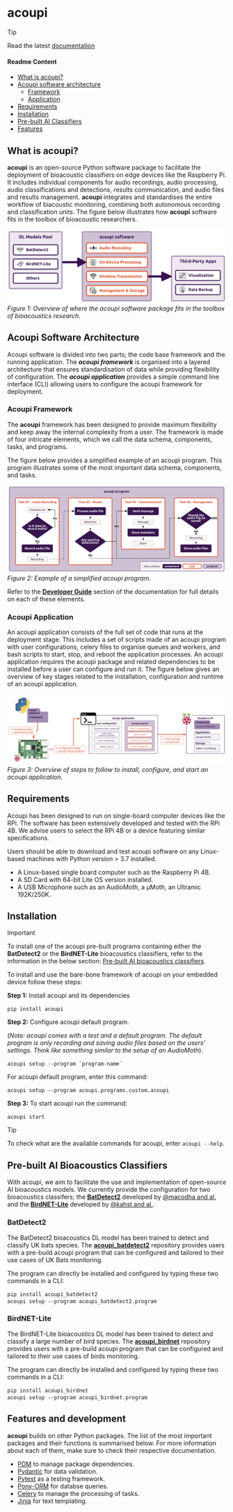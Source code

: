 # acoupi

> [!TIP]
> Read the latest [documentation](https://acoupi.github.io/acoupi/)

#### Readme Content
- [What is acoupi?](#what-is-acoupi)
- [Acoupi software architecture](#acoupi-software-architecture)
    - [Framework](#acoupi-framework)
    - [Application](#acoupi-application)
- [Requirements](#requirements)
- [Installation](#installation)
- [Pre-built AI Classifiers](#pre-built-ai-bioacoustics-classifiers)
- [Features](#features)

## What is acoupi? 
**acoupi** is an open-source Python software package to facilitate the deployment of bioacoustic classifiers on edge devices like the Raspberry Pi. It includes individual components for audio recordings, audio processing, audio classifications and detections, results communication, and audio files and results management. **acoupi** integrates and standardises the entire workflow of biacoustic monitoring, combining both autonomous recording and classification units. The figure below illustrates how **acoupi** software fits in the toolbox of bioacoustic researchers. 

![Figure 1: Overview of where the acoupi software package fits in the toolbox of bioacoustics research](/docs/img/acoupi_software_overview.png)
*Figure 1: Overview of where the acoupi software package fits in the toolbox 
of bioacoustics research.*


## Acoupi Software Architecture
Acoupi software is divided into two parts; the code base framework and the running application. The ***acoupi framework*** is organised into a layered architecture that ensures standardisation of data while providing flexibility of configuration. The ***acoupi application*** provides a simple
command line interface (CLI) allowing users to configure the acoupi framework for deployment. 

### Acoupi Framework
The **acoupi** framework has been designed to provide maximum flexibility and keep away the internal complexity from a user. The framework is made of four intricate elements, which we call the data schema, components, tasks, and programs. 

The figure below provides a simplified example of an acoupi program. This program illustrates some of the most important data schema, components, and tasks.

![Figure 2: Example of a simplified acoupi program.](/docs/img/acoupi_program_simplified.png)
*Figure 2: Example of a simplified acoupi program.*

Refer to the [**Developer Guide**](docs/developer_guide/index.md) section of the documentation for full details on each of these elements.

### Acoupi Application
An acoupi application consists of the full set of code that runs at the deployment stage. This includes a set of scripts made of an acoupi program with user configurations, celery files to organise queues and workers, and bash scripts to start, stop, and reboot the application processes. An acoupi application requires the acoupi package and related dependencies to be installed before a user can configure and run it. The figure below gives an overview of key stages related to the installation, configuration and runtime of an acoupi application.

![Figure 3: Overview of steps to follow to install, configure, and start an acoupi application.](/docs/img/acoupi_installation_steps.png)
*Figure 3: Overview of steps to follow to install, configure, and start an acoupi application.*

## Requirements
Acoupi has been designed to run on single-board computer devices like the RPi. The software has been extensively developed and tested with the RPi 4B. We advise users to select the RPi 4B or a device featuring similar specifications. 

Users should be able to download and test acoupi software on any Linux-based machines with Python version > 3.7 installed. 

- A Linux-based single board computer such as the Raspberry Pi 4B. 
- A SD Card with 64-bit Lite OS version installed.
- A USB Microphone such as an AudioMoth, a µMoth, an Ultramic 192K/250K.

## Installation
> [!IMPORTANT]
> To install one of the acoupi pre-built programs containing either the **BatDetect2** or the **BirdNET-Lite** bioacoustics classifiers, refer to the information in the below section: [Pre-built AI bioacoustics classifiers](#pre-built-ai-bioacoustics-classifiers).

To install and use the bare-bone framework of acoupi on your embedded device follow these steps: 

**Step 1:** Install acoupi and its dependencies
```
pip install acoupi
```
**Step 2:** Configure acoupi default program. 

(*Note: acoupi comes with a test and a default program. The default program is only recording and saving audio files based on the users' settings. Think like something similar to the setup of an AudioMoth*). 
```
acoupi setup --program `program-name`
```
For acoupi default program, enter this command: 
```
acoupi setup --program acoupi.programs.custom.acoupi
```
**Step 3:** To start acoupi run the command: 
```
acoupi start
```

> [!TIP]
> To check what are the available commands for acoupi, enter `acoupi --help`.

## Pre-built AI Bioacoustics Classifiers

With acoupi, we aim to facilitate the use and implementation of open-source AI bioacoustics models. We currently provide the configuration for two bioacoustics classifers; the [**BatDetect2**](https://github.com/macaodha/batdetect2) developed by [@macodha and al.](https://doi.org/10.1101/2022.12.14.520490) and the [**BirdNET-Lite**](https://github.com/kahst/BirdNET-Lite) developed by [@kahst and al.](https://github.com/kahst).

### BatDetect2

The BatDetect2 bioacoustics DL model has been trained to detect and classify UK bats species. The [**acoupi_batdetect2**](https://github.com/acoupi/acoupi_batdetect2) repository provides users with a pre-build acoupi program that can be configured and tailored to their use cases of UK Bats monitoring. 

The program can directly be installed and configured by typing these two commands in a CLI: 
```
pip install acoupi_batdetect2
acoupi setup --program acoupi_batdetect2.program
```

### BirdNET-Lite

The BirdNET-Lite bioacoustics DL model has been trained to detect and classify a large number of bird species. The [**acoupi_birdnet**](https://github.com/acoupi/acoupi_birdnet) repository provides users with a pre-build acoupi program that can be configured and tailored to their use cases of birds monitoring. 

The program can directly be installed and configured by typing these two commands in a CLI: 
```
pip install acoupi_birdnet
acoupi setup --program acoupi_birdnet.program
```

## Features and development
**acoupi** builds on other Python packages. The list of the most important packages and their functions is summarised below. For more information about each of them, make sure to check their respective documentation. 
- [PDM](https://pdm-project.org/2.10/) to manage package dependencies. 
- [Pydantic](https://docs.pydantic.dev/dev/) for data validation. 
- [Pytest](https://docs.pytest.org/en/7.4.x/) as a testing framework.
- [Pony-ORM](https://ponyorm.org/) for databse queries. 
- [Celery](https://docs.celeryq.dev/en/stable/getting-started/introduction.html) to manage the processing of tasks. 
- [Jinja](#jinja) for text templating. 
